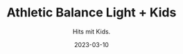 ---
title: Athletic Balance Light + Kids
subtitle: Hits mit Kids.
layout: default
modal-id: 3
date: 2023-03-10
img: athletic-balance-light-kids.jpg
thumbnail: athletic-balance-light-kids-thumbnail.jpg
alt: image-alt
project-date: 
client: 
category: Training
description: "Athletic Balance Light mit Kids ist ebenfalls ein low impact Training, das beckenbodenfreundliche und gelenkschonende Cardioeinheiten ohne Sprünge beinhaltet. Der Schwerpunkt liegt auf der Verbesserung des Gleichgewichts, der Körperkontrolle und Stärkung der Rückenmuskulatur. Diese Trainingsart ist besonders geeignet für Frauen mit Kindern jeden Alters und die kleinen Großen werden in das Training eingebunden . Das Training kann aus spielerischen Übungen wie Balancieren auf Linien, Ball werfen und Fangspielen bestehen, die die Muskulatur und die Propriozeption verbessern und so motorische Fähigkeiten und die kardiovaskuläre Fitness  schulen. Athletic Balance Light mit Kindern fördert die Gesundheit von Mutter und Kind."
footer: "Functional Training mit Kids von 0-99. Laufeinheiten treffen auf Kraftausdauer."

---